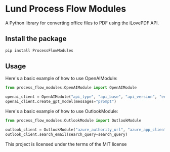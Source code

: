 # Lund Process Flow Modules

A Python library for converting office files to PDF using the iLovePDF API.

## Install the package

```python
pip install ProcessFlowModules
```

## Usage

Here's a basic example of how to use OpenAIModule:

```python
from process_flow_modules.OpenAIModule import OpenAIModule

openai_client = OpenAIModule("api_type", "api_base", "api_version", "engine", "organization")
openai_client.create_gpt_model(messages="prompt")
```

Here's a basic example of how to use OutlookModule:

```python
from process_flow_modules.OutlookModule import OutlookModule

outlook_client = OutlookModule("azure_authority_url", "azure_app_client_id", "azure_app_client_credential")
outlook_client.search_email(search_query=search_query)
```

This project is licensed under the terms of the MIT license

